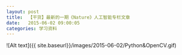 ```yaml
---
layout: post
title:  【干货】最新的一期《Nature》人工智能专栏文章
date:   2015-06-02 09:00:05
categories: 学习资料
---
```


![Alt text]({{ site.baseurl}}/images/2015-06-02/Python&OpenCV.gif)